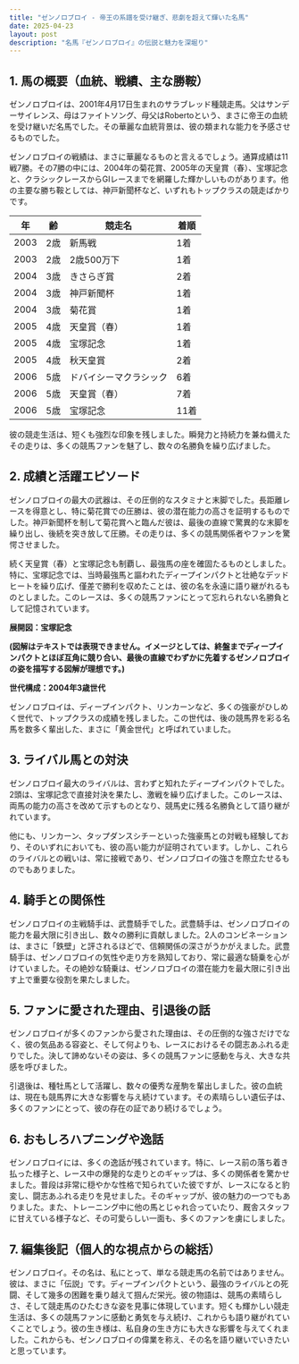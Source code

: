 ```yaml
---
title: "ゼンノロブロイ - 帝王の系譜を受け継ぎ、悲劇を超えて輝いた名馬"
date: 2025-04-23
layout: post
description: "名馬『ゼンノロブロイ』の伝説と魅力を深堀り"
---
```


## 1. 馬の概要（血統、戦績、主な勝鞍）

ゼンノロブロイは、2001年4月17日生まれのサラブレッド種競走馬。父はサンデーサイレンス、母はファイトソング、母父はRobertoという、まさに帝王の血統を受け継いだ名馬でした。その華麗な血統背景は、彼の類まれな能力を予感させるものでした。

ゼンノロブロイの戦績は、まさに華麗なるものと言えるでしょう。通算成績は11戦7勝。その7勝の中には、2004年の菊花賞、2005年の天皇賞（春）、宝塚記念と、クラシックレースからGIレースまでを網羅した輝かしいものがあります。他の主要な勝ち鞍としては、神戸新聞杯など、いずれもトップクラスの競走ばかりです。

| 年 | 齢 | 競走名 | 着順 |
|---|---|---|---|
| 2003 | 2歳 | 新馬戦 | 1着 |
| 2003 | 2歳 | 2歳500万下 | 1着 |
| 2004 | 3歳 | きさらぎ賞 | 2着 |
| 2004 | 3歳 | 神戸新聞杯 | 1着 |
| 2004 | 3歳 | 菊花賞 | 1着 |
| 2005 | 4歳 | 天皇賞（春） | 1着 |
| 2005 | 4歳 | 宝塚記念 | 1着 |
| 2005 | 4歳 | 秋天皇賞 | 2着 |
| 2006 | 5歳 | ドバイシーマクラシック | 6着 |
| 2006 | 5歳 | 天皇賞（春） | 7着 |
| 2006 | 5歳 | 宝塚記念 | 11着 |


彼の競走生活は、短くも強烈な印象を残しました。瞬発力と持続力を兼ね備えたその走りは、多くの競馬ファンを魅了し、数々の名勝負を繰り広げました。


## 2. 成績と活躍エピソード

ゼンノロブロイの最大の武器は、その圧倒的なスタミナと末脚でした。長距離レースを得意とし、特に菊花賞での圧勝は、彼の潜在能力の高さを証明するものでした。神戸新聞杯を制して菊花賞へと臨んだ彼は、最後の直線で驚異的な末脚を繰り出し、後続を突き放して圧勝。その走りは、多くの競馬関係者やファンを驚愕させました。

続く天皇賞（春）と宝塚記念も制覇し、最強馬の座を確固たるものとしました。特に、宝塚記念では、当時最強馬と謳われたディープインパクトと壮絶なデッドヒートを繰り広げ、僅差で勝利を収めたことは、彼の名を永遠に語り継がれるものとしました。このレースは、多くの競馬ファンにとって忘れられない名勝負として記憶されています。

**展開図：宝塚記念**

**(図解はテキストでは表現できません。イメージとしては、終盤までディープインパクトとほぼ互角に競り合い、最後の直線でわずかに先着するゼンノロブロイの姿を描写する図解が理想です。)**


**世代構成：2004年3歳世代**

ゼンノロブロイは、ディープインパクト、リンカーンなど、多くの強豪がひしめく世代で、トップクラスの成績を残しました。この世代は、後の競馬界を彩る名馬を数多く輩出した、まさに「黄金世代」と呼ばれていました。


## 3. ライバル馬との対決

ゼンノロブロイ最大のライバルは、言わずと知れたディープインパクトでした。2頭は、宝塚記念で直接対決を果たし、激戦を繰り広げました。このレースは、両馬の能力の高さを改めて示すものとなり、競馬史に残る名勝負として語り継がれています。

他にも、リンカーン、タップダンスシチーといった強豪馬との対戦も経験しており、そのいずれにおいても、彼の高い能力が証明されています。しかし、これらのライバルとの戦いは、常に接戦であり、ゼンノロブロイの強さを際立たせるものでもありました。


## 4. 騎手との関係性

ゼンノロブロイの主戦騎手は、武豊騎手でした。武豊騎手は、ゼンノロブロイの能力を最大限に引き出し、数々の勝利に貢献しました。2人のコンビネーションは、まさに「鉄壁」と評されるほどで、信頼関係の深さがうかがえました。武豊騎手は、ゼンノロブロイの気性や走り方を熟知しており、常に最適な騎乗を心がけていました。その絶妙な騎乗は、ゼンノロブロイの潜在能力を最大限に引き出す上で重要な役割を果たしました。


## 5. ファンに愛された理由、引退後の話

ゼンノロブロイが多くのファンから愛された理由は、その圧倒的な強さだけでなく、彼の気品ある容姿と、そして何よりも、レースにおけるその闘志あふれる走りでした。決して諦めないその姿は、多くの競馬ファンに感動を与え、大きな共感を呼びました。

引退後は、種牡馬として活躍し、数々の優秀な産駒を輩出しました。彼の血統は、現在も競馬界に大きな影響を与え続けています。その素晴らしい遺伝子は、多くのファンにとって、彼の存在の証であり続けるでしょう。


## 6. おもしろハプニングや逸話

ゼンノロブロイには、多くの逸話が残されています。特に、レース前の落ち着き払った様子と、レース中の爆発的な走りとのギャップは、多くの関係者を驚かせました。普段は非常に穏やかな性格で知られていた彼ですが、レースになると豹変し、闘志あふれる走りを見せました。そのギャップが、彼の魅力の一つでもありました。また、トレーニング中に他の馬とじゃれ合っていたり、厩舎スタッフに甘えている様子など、その可愛らしい一面も、多くのファンを虜にしました。


## 7. 編集後記（個人的な視点からの総括）

ゼンノロブロイ。その名は、私にとって、単なる競走馬の名前ではありません。彼は、まさに「伝説」です。ディープインパクトという、最強のライバルとの死闘、そして幾多の困難を乗り越えて掴んだ栄光。彼の物語は、競馬の素晴らしさ、そして競走馬のひたむきな姿を見事に体現しています。短くも輝かしい競走生活は、多くの競馬ファンに感動と勇気を与え続け、これからも語り継がれていくことでしょう。彼の生き様は、私自身の生き方にも大きな影響を与えてくれました。これからも、ゼンノロブロイの偉業を称え、その名を語り継いでいきたいと思っています。

